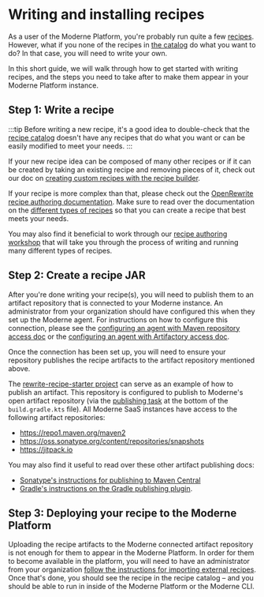 # Writing and installing recipes

As a user of the Moderne Platform, you're probably run quite a few [recipes](https://docs.openrewrite.org/concepts-and-explanations/recipes). However, what if you none of the recipes in [the catalog](https://docs.openrewrite.org/recipes) do what you want to do? In that case, you will need to write your own. 

In this short guide, we will walk through how to get started with writing recipes, and the steps you need to take after to make them appear in your Moderne Platform instance.

## Step 1: Write a recipe

:::tip
Before writing a new recipe, it's a good idea to double-check that the [recipe catalog](https://docs.openrewrite.org/recipes) doesn't have any recipes that do what you want or can be easily modified to meet your needs.
:::

If your new recipe idea can be composed of many other recipes or if it can be created by taking an existing recipe and removing pieces of it, check out our doc on [creating custom recipes with the recipe builder](./new-recipe-builder.md).

If your recipe is more complex than that, please check out the [OpenRewrite recipe authoring documentation](https://docs.openrewrite.org/authoring-recipes/recipe-development-environment). Make sure to read over the documentation on the [different types of recipes](https://docs.openrewrite.org/authoring-recipes/types-of-recipes) so that you can create a recipe that best meets your needs.

You may also find it beneficial to work through our [recipe authoring workshop](../../workshops/recipe-authoring.md) that will take you through the process of writing and running many different types of recipes.

## Step 2: Create a recipe JAR

After you're done writing your recipe(s), you will need to publish them to an artifact repository that is connected to your Moderne instance. An administrator from your organization should have configured this when they set up the Moderne agent. For instructions on how to configure this connection, please see the [configuring an agent with Maven repository access doc](../../../administrator-documentation/moderne-platform/how-to-guides/agent-configuration/configure-an-agent-with-maven-repository-access.md) or the [configuring an agent with Artifactory access doc](../../../administrator-documentation/moderne-platform/how-to-guides/agent-configuration/configuring-artifactory-with-recipes.md).

Once the connection has been set up, you will need to ensure your repository publishes the recipe artifacts to the artifact repository mentioned above. 

The [rewrite-recipe-starter project](https://github.com/moderneinc/rewrite-recipe-starter/blob/main/build.gradle.kts) can serve as an example of how to publish an artifact. This repository is configured to publish to Moderne's open artifact repository (via the [publishing task](https://github.com/moderneinc/rewrite-recipe-starter/blob/main/build.gradle.kts#L77-L84) at the bottom of the `build.gradle.kts` file).
All Moderne SaaS instances have access to the following artifact repositories: 
- https://repo1.maven.org/maven2
- https://oss.sonatype.org/content/repositories/snapshots
- https://jitpack.io

You may also find it useful to read over these other artifact publishing docs:

* [Sonatype's instructions for publishing to Maven Central](https://maven.apache.org/repository/guide-central-repository-upload.html)
* [Gradle's instructions on the Gradle publishing plugin](https://docs.gradle.org/current/userguide/publishing_maven.html).

## Step 3: Deploying your recipe to the Moderne Platform

Uploading the recipe artifacts to the Moderne connected artifact repository is not enough for them to appear in the Moderne Platform. In order for them to become available in the platform, you will need to have an administrator from your organization [follow the instructions for importing external recipes](https://docs.moderne.io/administrator-documentation/moderne-platform/how-to-guides/importing-external-recipes/). Once that's done, you should see the recipe in the recipe catalog – and you should be able to run in inside of the Moderne Platform or the Moderne CLI.
